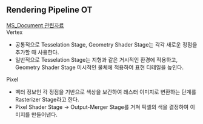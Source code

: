## Rendering Pipeline OT
[MS_Document 관련자료](https://learn.microsoft.com/ko-kr/windows/win32/direct3d11/overviews-direct3d-11-graphics-pipeline)   
Vertex   
- 공통적으로 Tesselation Stage, Geometry Shader Stage는 각각 새로운 정점을 추가할 때 사용한다.   
- 일반적으로 Tesselation Stage는 지형과 같은 거시적인 환경에 적용하고, Geometry Shader Stage 미시적인 물체에 적용하여 표현 디테일을 높인다.     

Pixel 
- 벡터 정보인 각 정점을 기반으로 색상을 보간하여 래스터 이미지로 변환하는 단계를 Rasterizer Stage라고 한다.    
- Pixel Shader Stage -> Output-Merger Stage를 거쳐 픽셀의 색을 결정하여 이미지를 만들어낸다.   

